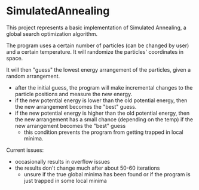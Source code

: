 # SimulatedAnnealing

This project represents a basic implementation of Simulated Annealing, a global search optimization algorithm.

The program uses a certain number of particles (can be changed by user) and a certain temperature. It will randomize the 
particles' coordinates in space.

It will then "guess" the lowest energy arrangement of the particles, given a random arrangement.
- after the initial guess, the program will make incremental changes to the particle positions and measure the new energy.
- if the new potential energy is lower than the old potential energy, then the new arrangement becomes the "best" guess.
- if the new potential energy is higher than the old potential energy, then the new arrangement has a small chance (depending
on the temp) if the new arrangement becomes the "best" guess
   - this condition prevents the program from getting trapped in local minima.
   

Current issues:
- occasionally results in overflow issues
- the results don't change much after about 50-60 iterations
  - unsure if the true global minima has been found or if the program is just trapped in some local minima
